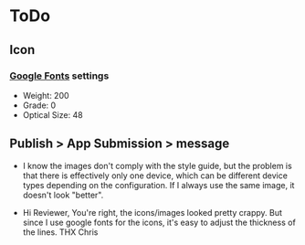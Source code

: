 # ToDo

## Icon

### [Google Fonts](https://fonts.google.com/icons) settings
- Weight: 200
- Grade: 0
- Optical Size: 48

## Publish > App Submission > message

- I know the images don't comply with the style guide, but the problem is that there is effectively only one device, which can be different device types depending on the configuration. If I always use the same image, it doesn't look "better".

- Hi Reviewer, You're right, the icons/images looked pretty crappy. But since I use google fonts for the icons, it's easy to adjust the thickness of the lines. THX Chris